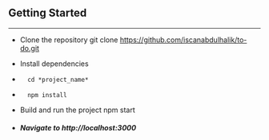 ## Getting Started

------------


- Clone the repository
		git clone https://github.com/iscanabdulhalik/to-do.git
		
		
- Install dependencies
- 
		cd *project_name*
-
		npm install
		
		
- Build and run the project
		npm start
		
		
		
- ##### Navigate to http://localhost:3000
